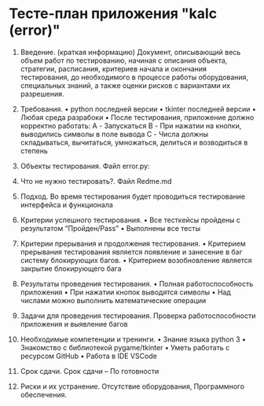 #  Тесте-план приложения "kalc (error)"
1. Введение. (краткая информацию) Документ, описывающий весь объем работ по тестированию, начиная с описания объекта, стратегии, расписания, критериев начала и окончания тестирования, до необходимого в процессе работы оборудования, специальных знаний, а также оценки рисков с вариантами их разрешения.

2. Требования. • python последней версии • tkinter последней версии • Любая среда разрабоки • После тестирования, приложение должно корректно работать: A - Запускаться B - При нажатии на кнопки, выводились символы в поле вывода C - Числа должны складываться, вычитаться, умножаться, делиться и возводиться в степень

3. Объекты тестирования. Файл error.py:

4. Что не нужно тестировать?. Файл Redme.md

5. Подход. Во время тестирования будет проводиться тестирование интерфейса и функционала

6. Критерии успешного тестирования. • Все тесткейсы пройдены с результатом “Пройден/Pass” • Выполнены все тесты

7. Критерии прерывания и продолжения тестирования. • Критерием прерывания тестирования является появление и занесение в баг систему блокирующих багов. • Критерием возобновление является закрытие блокирующего бага

8. Результаты проведения тестирования. • Полная работоспособность приложения • При нажатии кнопок выводятся символы • Над числами можно выполнить математические операции

9. Задачи для проведения тестирования. Проверка работоспособности приложения и выявление багов

10. Необходимые компетенции и тренинги. • Знание языка python 3 • Знакомство с библиотекой pygame/tkinter • Уметь работать с ресурсом GitHub • Работа в IDE VSCode

11. Срок сдачи. Срок сдачи – По готовности

12. Риски и их устранение. Отсутствие оборудования, Программного обеспечения.
